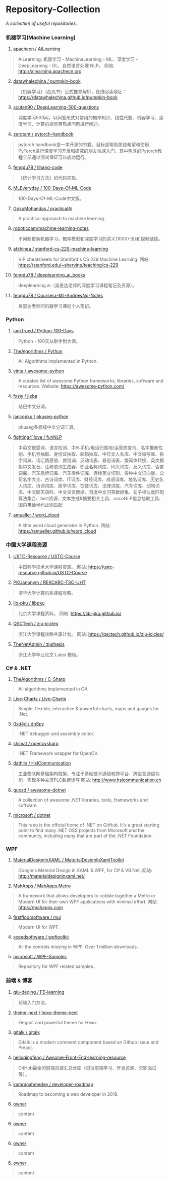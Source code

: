 # Repository-Collection
*A collection of useful repositories.*

###  机器学习(Machine Learning)
1. [apachecn / AiLearning](https://github.com/apachecn/AiLearning)
> AiLearning: 机器学习 - MachineLearning - ML、深度学习 - DeepLearning - DL、自然语言处理 NLP。
> 网站: <http://ailearning.apachecn.org>
2. [datawhalechina / pumpkin-book](https://github.com/datawhalechina/pumpkin-book)
> 《机器学习》（西瓜书）公式推导解析，在线阅读地址：https://datawhalechina.github.io/pumpkin-book
3. [scutan90 / DeepLearning-500-questions](https://github.com/scutan90/DeepLearning-500-questions)
> 深度学习500问，以问答形式对常用的概率知识、线性代数、机器学习、深度学习、计算机视觉等热点问题进行阐述。
4. [zergtant / pytorch-handbook](https://github.com/zergtant/pytorch-handbook)
> pytorch handbook是一本开源的书籍，目标是帮助那些希望和使用PyTorch进行深度学习开发和研究的朋友快速入门，其中包含的Pytorch教程全部通过测试保证可以成功运行。
5. [fengdu78 / lihang-code](https://github.com/fengdu78/lihang-code)
> 《统计学习方法》的代码实现。
6. [MLEveryday / 100-Days-Of-ML-Code](https://github.com/MLEveryday/100-Days-Of-ML-Code)
> 100-Days-Of-ML-Code中文版。
7. [GokuMohandas / practicalAI](https://github.com/GokuMohandas/practicalAI)
> A practical approach to machine learning.
8. [roboticcam/machine-learning-notes](https://github.com/roboticcam/machine-learning-notes)
> 不间断更新机器学习，概率模型和深度学习的讲义(1000+页)和视频链接。
9. [afshinea / stanford-cs-229-machine-learning](https://github.com/afshinea/stanford-cs-229-machine-learning)
> VIP cheatsheets for Stanford's CS 229 Machine Learning. 
> 网站: <https://stanford.edu/~shervine/teaching/cs-229>
10. [fengdu78 / deeplearning_ai_books](https://github.com/fengdu78/deeplearning_ai_books)
> deeplearning.ai（吴恩达老师的深度学习课程笔记及资源）。
11. [fengdu78 / Coursera-ML-AndrewNg-Notes](link)
> 吴恩达老师的机器学习课程个人笔记。

### Python
1. [jackfrued / Python-100-Days](https://github.com/jackfrued/Python-100-Days)
> Python - 100天从新手到大师。
2. [TheAlgorithms / Python](https://github.com/TheAlgorithms/Python)
> All Algorithms implemented in Python.
3. [vinta / awesome-python](https://github.com/vinta/awesome-python)
> A curated list of awesome Python frameworks, libraries, software and resources.
> Website: <https://awesome-python.com/>
4. [fxsjy / jieba](https://github.com/fxsjy/jieba)
> 结巴中文分词。
5. [lancopku / pkuseg-python](https://github.com/lancopku/pkuseg-python)
> pkuseg多领域中文分词工具。
6. [fighting41love / funNLP](https://github.com/fighting41love/funNLP)
> 中英文敏感词、语言检测、中外手机/电话归属地/运营商查询、名字推断性别、手机号抽取、身份证抽取、邮箱抽取、中日文人名库、中文缩写库、拆字词典、词汇情感值、停用词、反动词表、暴恐词表、繁简体转换、英文模拟中文发音、汪峰歌词生成器、职业名称词库、同义词库、反义词库、否定词库、汽车品牌词库、汽车零件词库、连续英文切割、各种中文词向量、公司名字大全、古诗词库、IT词库、财经词库、成语词库、地名词库、历史名人词库、诗词词库、医学词库、饮食词库、法律词库、汽车词库、动物词库、中文聊天语料、中文谣言数据、百度中文问答数据集、句子相似度匹配算法集合、bert资源、文本生成&摘要相关工具、cocoNLP信息抽取工具、国内电话号码正则匹配
7. [amueller / word_cloud](https://github.com/amueller/word_cloud)
> A little word cloud generator in Python.
> 网站: <https://amueller.github.io/word_cloud>

### 中国大学课程资源
1. [USTC-Resource / USTC-Course](https://github.com/USTC-Resource/USTC-Course)
> 中国科学技术大学课程资源。
> 网站: <https://ustc-resource.github.io/USTC-Course>
2. [PKUanonym / REKCARC-TSC-UHT](https://github.com/PKUanonym/REKCARC-TSC-UHT)
> 清华大学计算机系课程攻略。
3. [lib-pku / libpku](https://github.com/lib-pku/libpku)
> 北京大学课程资料。
> 网站: <https://lib-pku.github.io/> 
4. [QSCTech / zju-icicles](https://github.com/QSCTech/zju-icicles)
> 浙江大学课程攻略共享计划。
> 网站: <https://qsctech.github.io/zju-icicles/>
5. [TheNetAdmin / zjuthesis](https://github.com/TheNetAdmin/zjuthesis)
> 浙江大学毕业论文 Latex 模板。

### C# & .NET
1. [TheAlgorithms / C-Sharp](https://github.com/TheAlgorithms/C-Sharp)
> All algorithms implemented in C#.
2. [Live-Charts / Live-Charts](https://github.com/Live-Charts/Live-Charts)
> Simple, flexible, interactive & powerful charts, maps and gauges for .Net.
3. [0xd4d / dnSpy](https://github.com/0xd4d/dnSpy)
> .NET debugger and assembly editor.
4. [shimat / opencvsharp](https://github.com/shimat/opencvsharp)
> .NET Framework wrapper for OpenCV.
5. [dathlin / HslCommunication](https://github.com/dathlin/HslCommunication)
> 工业物联网基础架构框架，专注于基础技术通信和跨平台、跨语言通信功能，实现多种主流PLC数据读写
> 网站: <http://www.hslcommunication.cn>
6. [quozd / awesome-dotnet](https://github.com/quozd/awesome-dotnet)
> A collection of awesome .NET libraries, tools, frameworks and software.
7. [microsoft / dotnet](https://github.com/microsoft/dotnet)
> This repo is the official home of .NET on GitHub. It's a great starting point to find many .NET OSS projects from Microsoft and the community, including many that are part of the .NET Foundation.

### WPF
1. [MaterialDesignInXAML / MaterialDesignInXamlToolkit](https://github.com/MaterialDesignInXAML/MaterialDesignInXamlToolkit)
> Google's Material Design in XAML & WPF, for C# & VB.Net.
> 网站: <http://materialdesigninxaml.net/>
2. [MahApps / MahApps.Metro](https://github.com/MahApps/MahApps.Metro)
> A framework that allows developers to cobble together a Metro or Modern UI for their own WPF applications with minimal effort.
> 网站: <https://mahapps.com>
3. [firstfloorsoftware / mui](https://github.com/firstfloorsoftware/mui)
> Modern UI for WPF.
4. [xceedsoftware / wpftoolkit](https://github.com/xceedsoftware/wpftoolkit)
> All the controls missing in WPF. Over 1 million downloads.
5. [microsoft / WPF-Samples](https://github.com/microsoft/WPF-Samples)
> Repository for WPF related samples.

### 前端 & 博客
1. [qiu-deqing / FE-learning](https://github.com/qiu-deqing/FE-learning)
> 前端入门方法。
2. [theme-next / hexo-theme-next](https://github.com/theme-next/hexo-theme-next)
> Elegant and powerful theme for Hexo.
3. [gitalk / gitalk](https://github.com/gitalk/gitalk)
> Gitalk is a modern comment component based on Github Issue and Preact.
4. [helloqingfeng / Awsome-Front-End-learning-resource](https://github.com/helloqingfeng/Awsome-Front-End-learning-resource)
> GitHub最全的前端资源汇总仓库（包括前端学习、开发资源、求职面试等）。
5. [kamranahmedse / developer-roadmap](https://github.com/kamranahmedse/developer-roadmap)
> Roadmap to becoming a web developer in 2019.
6. [owner](link)
> content
6. [owner](link)
> content
6. [owner](link)
> content
6. [owner](link)
> content